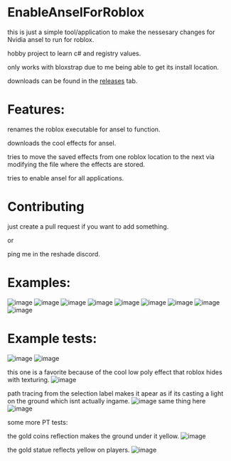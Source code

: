 # EnableAnselForRoblox
this is just a simple tool/application to make the nessesary changes for Nvidia ansel to run for roblox.

hobby project to learn c# and registry values.

only works with bloxstrap due to me being able to get its install location.

downloads can be found in the [releases](https://github.com/DED0026/EnableAnselForRoblox/releases/latest) tab.


# Features:
renames the roblox executable for ansel to function.

downloads the cool effects for ansel.

tries to move the saved effects from one roblox location to the next via modifying the file where the effects are stored.

tries to enable ansel for all applications.

# Contributing
just create a pull request if you want to add something.

or

ping me in the reshade discord.

# Examples:
![image](https://github.com/DED0026/EnableAnselForRoblox/assets/98061642/59b5cdc7-1143-43ea-8278-c221f6c13b35)
![image](https://github.com/DED0026/EnableAnselForRoblox/assets/98061642/3b1960ce-161f-42ef-9f73-6d60a0a03e6b)
![image](https://github.com/DED0026/EnableAnselForRoblox/assets/98061642/7facfdf3-c512-416e-bd88-457babca32dc)
![image](https://github.com/DED0026/EnableAnselForRoblox/assets/98061642/bc53f7ff-47d2-48e4-a80d-e8fa8f528c3f)
![image](https://github.com/DED0026/EnableAnselForRoblox/assets/98061642/ceb88718-a415-4e4d-ae08-b9ff176a28b4)
![image](https://github.com/DED0026/EnableAnselForRoblox/assets/98061642/8051daff-b005-486c-b6ed-d56d85638ade)
![image](https://github.com/DED0026/EnableAnselForRoblox/assets/98061642/a160da49-77f4-4488-9b73-22899a8f72e7)
![image](https://github.com/DED0026/EnableAnselForRoblox/assets/98061642/a15b0915-271b-438b-8871-6ec5c52c2010)
![image](https://github.com/DED0026/EnableAnselForRoblox/assets/98061642/12e26b0c-e746-4573-b3bd-cb5f14398255)

# Example tests:

![image](https://github.com/DED0026/EnableAnselForRoblox/assets/98061642/7089b0f0-dbd7-4505-999e-1ba1812d1166)
![image](https://github.com/DED0026/EnableAnselForRoblox/assets/98061642/1ad4d3c2-8087-439c-a42e-04e978368a6a)

this one is a favorite because of the cool low poly effect that roblox hides with texturing.
![image](https://github.com/DED0026/EnableAnselForRoblox/assets/98061642/5c5c284b-9bd3-402f-96c4-286e78df75bc)

path tracing from the selection label makes it apear as if its casting a light on the ground which isnt actually ingame.
![image](https://github.com/DED0026/EnableAnselForRoblox/assets/98061642/7e445774-689d-4706-8039-d91dd3a48f4e)
same thing here
![image](https://github.com/DED0026/EnableAnselForRoblox/assets/98061642/2cf6f94b-4085-4d5b-b854-7d78c344cd07)

some more PT tests:

the gold coins reflection makes the ground under it yellow.
![image](https://github.com/DED0026/EnableAnselForRoblox/assets/98061642/c81dea52-39ff-40fb-8dc1-11592ee75eba)

the gold statue reflects yellow on players.
![image](https://github.com/DED0026/EnableAnselForRoblox/assets/98061642/7f29f91c-dec3-4940-8728-630811a6ba6d)

